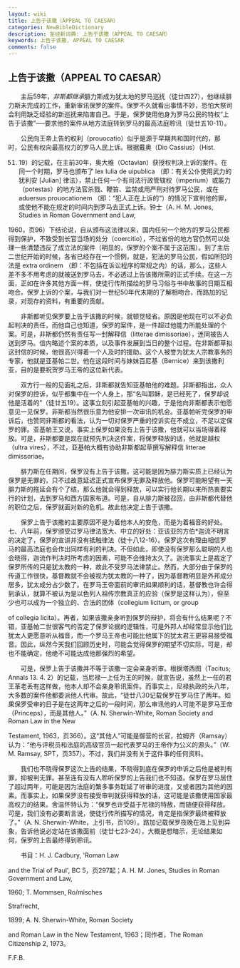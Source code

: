 ```yaml
---
layout: wiki
title: 上告于该撒（APPEAL TO CAESAR）
categories: NewBibleDictionary
description: 圣经新词典: 上告于该撒（APPEAL TO CAESAR）
keywords: 上告于该撒, APPEAL TO CAESAR
comments: false
---
```


## 上告于该撒（APPEAL TO CAESAR）

　　主后59年，*非斯都继承*腓力斯成为犹太地的罗马巡抚（徒廿四27），他继续腓力斯未完成的工作，重新审讯保罗的案件。保罗不久就看出事情不妙，恐怕大祭司会利用缺乏经验的新巡抚来陷害自己。于是，保罗使用他身为罗马公民的特权“上告于该撒”──要求他的案件从地方法庭转到罗马的最高法庭聆讯（徒廿五10-11）。

　　公民向王帝上告的权利（prouocatio）似乎是源于早期共和国时代的，那时，公民有权向最高权力的罗马人民上诉。根据戴奥（Dio Cassius）（Hist.

51. 19）的记载，在主前30年，奥大维（Octavian）获授权判决上诉的案件。在同一个时期，罗马也颁布了 lex Iulia de uipublica （即：有关公仆使用武力的犹利安 [Julian] 律法），禁止任何一个有司法行政管辖权（imperium）或能力（potestas）的地方法官杀戮、鞭笞、监禁或用严刑对待罗马公民，或在 aduersus prouocationem （即：“犯人正在上诉的”）的情况下宣判他的罪，或使他不能在规定的时间内到罗马去正式上诉。钟士（A. H. M. Jones, Studies in Roman Government and Law,

1960，页96）下结论说，自从颁布这法律以来，国内任何一个地方的罗马公民都得到保护，不致受到长官当场的处分（coercitio），不过省份的地方官仍然可以处理一些清楚违反了成立法的案件（明显的，保罗的个案不属于这范围）。到了主后二世纪开始的时候，各省已经存在一个惯例，就是，犯法的罗马公民，假如所犯的法是 extra ordinem （即：不包括在诉讼程序的常规之内）的话，那么，这些人差不多不用考虑的就被送到罗马去，不必透过上告该撒所需的正式手续。在这一方面，正如在许多其他方面一样，使徒行传所描绘的罗马习俗与书中故事的日期互相吻合。保罗上诉的个案，与我们对一世纪50年代末期的了解相吻合，而路加的记录，对现存的资料，有重要的贡献。

　　非斯都听见保罗要上告于该撒的时候，就顿觉轻省。原因是他现在可以不必负起判决的责任，而他自己也知道，保罗的案件，是一件超过他能力所能处理的个案。可是，非斯都仍然有责任写一封解释信（litterae dimissoriae），连同被告人送到罗马。信内略述个案的本质，以及事件发展到当日的整个过程。在非斯都草拟这封信的时候，他很高兴得着一个人及时的援助。这个人被誉为犹太人宗教事务的专家，他就是亚基帕二世。他在这段时间与妹妹百尼基（Bernice）来到该撒利亚，目的是要祝贺罗马王帝的这位新代表。

　　双方行一般的见面礼之后，非斯都就告知亚基帕他的难题。非斯都指出，众人对保罗的控诉，似乎都集中在一个人身上，那“名叫耶稣，是已经死了，保罗却说他是活着的”（徒廿五19）。这事立刻引起亚基帕的兴趣，于是他向非斯都表示他愿意见一见保罗。非斯都当然很乐意为他安排一次审讯的机会。亚基帕听完保罗的申诉后，也赞同非斯都的看法，认为一切对保罗严重的控诉实在不成立，不足以定保罗的罪。亚基帕王又说，事实上保罗如果没有上告于该撒，他就可以当场得着释放。可是，非斯都要是现在就预先判决这件案，将保罗释放的话，他就是越权（ultra vires），不过，亚基帕大概有协助非斯都起草撰写解释信 litterae dimissoriae。

　　腓力斯在任期间，保罗没有上告于该撒。这可能是因为腓力斯实质上已经认为保罗是无罪的，只不过故意延迟正式宣布保罗无罪及释放他。保罗可能盼望有一天腓力斯的拖延会有个了结，那么他就会得到释放，可以实行他长期以来所热衷要实行的计划，去到罗马和西方国家布道。可是，自从腓力斯被召回，由非斯都代替他的职位之后，保罗就面对新的危机。故此他决定上告于该撒。

　　保罗上告于该撒的主要原因不是为着他本人的安危，而是为着福音的好处。七、八年前，保罗颁受过罗马律法宽大、中立的好处：亚该亚的方伯*迦流不明言的决定了，保罗的宣讲并没有抵触律法（徒十八12-16）。保罗这次有理由相信罗马的最高法庭也会作出同样有利的判决。不但如此，即使没有保罗那么聪明的人也会晓得，迦流作判决时所考虑的因素，可能不会维持太久了。迦流事实上是裁定了保罗所传的只是犹太教的一种，故此不受罗马法律禁止。然而，大部分由于保罗的传道工作很快，基督教就不会被视为犹太教的一种了，因为基督教明显是外邦成分居多，犹太成分占少数了。在罗马王帝面前的审讯如果顺利的话，基督教也许会得到承认，就算不被认为是以色列人祖传宗教真正的应验（保罗是这样认为），但至少也可以成为一个独立的、合法的团体（collegium licitum, or group

of collegia licita）。再者，如果该撒亲身听到保罗的辩护，将会有什么结果呢？不错，亚基帕二世很客气的否定了保罗论据的逻辑性，可是外邦人却经常显示他们比犹太人更愿意听从福音，而一个罗马王帝也可能比他属下的犹太君王更容易接受福音。因此，纵然今天我们回顾历史时，可能会觉得保罗的期望不切实际，可是，却也不能确定，他绝不可能达成他那强烈的希望。

　　可是，保罗上告于该撒并不等于该撒一定会亲身听审。根据塔西图（Tacitus; Annals 13. 4. 2）的记载，当尼禄一上任为王的时候，就宣告说，虽然上一任的君王革老丢有这样做，他本人却不会亲身聆讯案件。而事实上，尼禄执政的头八年，大多数的案件他都委派他人代审。故此，“徒廿八30记载保罗在罗马住了两年。如果保罗受审的日子是在这两年之后的一段时间，那么审讯他的人可能不是罗马王帝（Princeps），而是其他人。”（A. N. Sherwin-White, Roman Society and Roman Law in the New

Testament, 1963，页366）。这“其他人”可能是御营的长官，拉姆齐（Ramsay）认为：“他与评税员和法庭的高级官员一起代表罗马的王帝作为公义的源头。”（W. M. Ramsay, SPT，页357）。不过，我们并没有关于这件事的任何资料。

　　我们也不晓得保罗这次上告的结果，不晓得到底在保罗的申诉之后他是被判有罪，抑被判无罪。甚至连有没有人聆听保罗的上告我们也不知道。保罗在罗马居住了超过两年，可能是因为法庭的繁多事务耽延了听审的进度，又或者因为其他的因素。而事实上，如果保罗没有接受审判就获得释放的话，这可能是该撒使用国家最高权力的结果。舍温怀特认为：“保罗也许受益于尼禄的特赦，而随便获得释放。可是，我们没有必要断言说，使徒行传所描写的情况，肯定是指保罗最终被释放了。”（A. N. Sherwin-White，上引书，页109）。路加记载保罗夜晚在海上见到异象，告诉他说必定站在该撒面前（徒廿七23-24），大概是想暗示，无论结果如何，保罗的上告最终得到聆讯。

　　书目：H. J. Cadbury, 'Roman Law

and the Trial of Paul', BC 5，页297起；A. H. M. Jones, Studies in Roman Government and Law,

1960; T. Mommsen, Ro/misches

Strafrecht,

1899; A. N. Sherwin-White, Roman Society

and Roman Law in the New Testament, 1963；同作者，The Roman Citizenship 2, 1973。

F.F.B.






